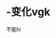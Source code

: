 <!--
 * @Author: 3348010049 3348010049@qq.com
 * @Date: 2024-12-30 12:01:37
 * @LastEditors: 3348010049 3348010049@qq.com
 * @LastEditTime: 2024-12-30 12:08:17
 * @FilePath: \-\README.md
 * @Description: 这是默认设置,请设置`customMade`, 打开koroFileHeader查看配置 进行设置: https://github.com/OBKoro1/koro1FileHeader/wiki/%E9%85%8D%E7%BD%AE
-->
# -变化vgk
不能hi
